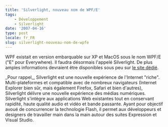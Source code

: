 ```yaml
---
title: 'Silverlight, nouveau nom de WPF/E'
tags:
    - Développement
    - Silverlight
date: '2007-04-16'
type: post
locale: fr_FR
slug: silverlight-nouveau-nom-de-wpfe
---
```


WPF existait en version embarquable sur XP et MacOS sous le nom WPF/E ("E" pour Everywhere). Il faudra désormais l'appelé Silverlight. De plus amples informations devraient être disponibles sous peu sur [le site dédié](http://www.microsoft.com/silverlight/).

<!-- more -->_Pour rappel_, Silverlight est une nouvelle expérience de l'Internet "riche". Multi-plateformes et compatible avec de nombreux navigateurs (Internet Explorer bien sûr, mais également Firefox, Safari et bien d'autres), Silverlight délivre une nouvelle expérience des médias numériques. Silverlight s'intègre aux applications Web existantes tout en conservant rapidité, haute qualité audio et vidéo et bande passante. Ayant pour objectif avoué de concurrencer la technologie Flash, il permet aux développeurs et designers de travailler main dans la main autour des suites Expression et Visual Studio.
